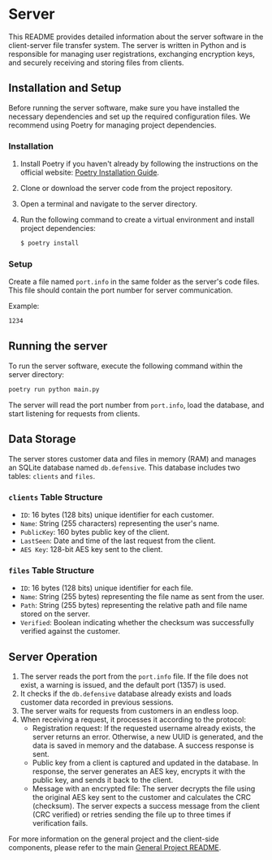 # Server

This README provides detailed information about the server software in the client-server file transfer system. The server is written in Python and is responsible for managing user registrations, exchanging encryption keys, and securely receiving and storing files from clients.

## Installation and Setup

Before running the server software, make sure you have installed the necessary dependencies and set up the required configuration files. We recommend using Poetry for managing project dependencies.

### Installation

1. Install Poetry if you haven't already by following the instructions on the official website: [Poetry Installation Guide](https://python-poetry.org/docs/#installation).

2. Clone or download the server code from the project repository.

3. Open a terminal and navigate to the server directory.

4. Run the following command to create a virtual environment and install project dependencies:

   ```bash
   $ poetry install
   ```

### Setup

Create a file named `port.info` in the same folder as the server's code files. This file should contain the port number for server communication.

Example:

```bash
1234
```

## Running the server

To run the server software, execute the following command within the server directory:

```bash
poetry run python main.py
```

The server will read the port number from `port.info`, load the database, and start listening for requests from clients.

## Data Storage

The server stores customer data and files in memory (RAM) and manages an SQLite database named `db.defensive`. This database includes two tables: `clients` and `files`.

### `clients` Table Structure

- `ID`: 16 bytes (128 bits) unique identifier for each customer.
- `Name`: String (255 characters) representing the user's name.
- `PublicKey`: 160 bytes public key of the client.
- `LastSeen`: Date and time of the last request from the client.
- `AES Key`: 128-bit AES key sent to the client.

### `files` Table Structure

- `ID`: 16 bytes (128 bits) unique identifier for each file.
- `Name`: String (255 bytes) representing the file name as sent from the user.
- `Path`: String (255 bytes) representing the relative path and file name stored on the server.
- `Verified`: Boolean indicating whether the checksum was successfully verified against the customer.

## Server Operation

1. The server reads the port from the `port.info` file. If the file does not exist, a warning is issued, and the default port (1357) is used.
2. It checks if the `db.defensive` database already exists and loads customer data recorded in previous sessions.
3. The server waits for requests from customers in an endless loop.
4. When receiving a request, it processes it according to the protocol:
   - Registration request: If the requested username already exists, the server returns an error. Otherwise, a new UUID is generated, and the data is saved in memory and the database. A success response is sent.
   - Public key from a client is captured and updated in the database. In response, the server generates an AES key, encrypts it with the public key, and sends it back to the client.
   - Message with an encrypted file: The server decrypts the file using the original AES key sent to the customer and calculates the CRC (checksum). The server expects a success message from the client (CRC verified) or retries sending the file up to three times if verification fails.

For more information on the general project and the client-side components, please refer to the main [General Project README](../README.md).
